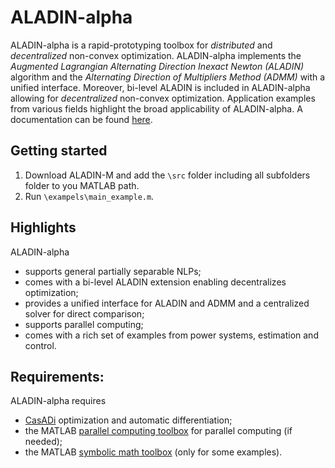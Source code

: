 # ALADIN-alpha
ALADIN-alpha is a rapid-prototyping toolbox for *distributed* and *decentralized* non-convex optimization. ALADIN-alpha implements the *Augmented Lagrangian Alternating Direction Inexact Newton (ALADIN)* algorithm and the *Alternating Direction of Multipliers Method (ADMM)* with a unified interface. Moreover, bi-level ALADIN is included in ALADIN-alpha allowing for *decentralized* non-convex optimization. Application examples from various fields highlight the broad applicability of ALADIN-alpha. A documentation can be found [here](https://alexe15.github.io/ALADIN.m/).


## Getting started
1. Download ALADIN-M and add the `\src` folder including all subfolders folder to you MATLAB path.
2. Run `\exampels\main_example.m`.



## Highlights
ALADIN-alpha
- supports general partially separable NLPs;
- comes with a bi-level ALADIN extension enabling decentralizes optimization;
- provides a unified interface for ALADIN and ADMM and a centralized solver for direct comparison;
- supports parallel computing;
- comes with a rich set of examples from power systems, estimation and control.

## Requirements:
ALADIN-alpha requires
- [CasADi](https://web.casadi.org/) optimization and automatic differentiation;
- the MATLAB [parallel computing toolbox](https://de.mathworks.com/products/parallel-computing.html) for parallel computing (if needed);
- the MATLAB [symbolic math toolbox](https://de.mathworks.com/products/symbolic.html) (only for some examples).
